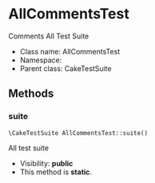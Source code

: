 AllCommentsTest
===============

Comments All Test Suite




* Class name: AllCommentsTest
* Namespace: 
* Parent class: CakeTestSuite







Methods
-------


### suite

    \CakeTestSuite AllCommentsTest::suite()

All test suite



* Visibility: **public**
* This method is **static**.



